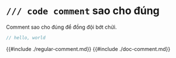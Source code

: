# `/// code comment` sao cho đúng

Comment sao cho đúng để đồng đội bớt chửi.

```rust
// hello, world
```

{{#include ./regular-comment.md}}
{{#include ./doc-comment.md}}
